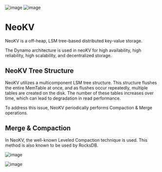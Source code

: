 ![image](https://img.shields.io/badge/neoKV-0.1-green)
![image](https://img.shields.io/badge/LSM%20tree%20database-blue)

# NeoKV

NeoKV is a off-heap, LSM tree-based distributed key-value storage.

The Dynamo architecture is used in neoKV for high availability, high reliability, high scalability, and decentralized storage.


## NeoKV Tree Structure
NeoKV utilizes a multicomponent LSM tree structure. This structure flushes the entire MemTable at once, and as flushes occur repeatedly, multiple tables are created on the disk.
The number of these tables increases over time, which can lead to degradation in read performance.

To address this issue, NeoKV periodically performs Compaction & Merge operations.

## Merge & Compaction
In NeoKV, the well-known Leveled Compaction technique is used. This method is also known to be used by RocksDB.

![image](https://github.com/mayang3/neoKV/assets/14806803/2f843b5d-a960-439c-9a6b-c36df716f20c)

![image](https://github.com/mayang3/neoKV/assets/14806803/03b157b0-ef77-4575-a79b-27281b2981b4)
